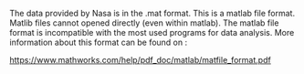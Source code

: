 The data provided by Nasa is in the .mat format. This is a matlab file format. Matlib files cannot opened directly (even within matlab).
The matlab file format is incompatible with the most used programs for data analysis.
More information about this format can be found on :  
  
  https://www.mathworks.com/help/pdf_doc/matlab/matfile_format.pdf
